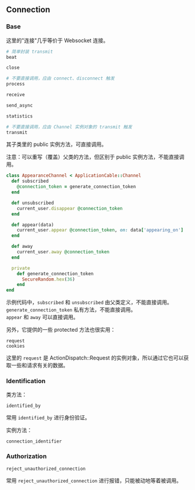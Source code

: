 ## Connection

### Base

这里的"连接"几乎等价于 Websocket 连接。

```ruby
# 简单封装 transmit
beat

close

# 不要直接调用，应由 connect、disconnect 触发
process

receive

send_async

statistics

# 不要直接调用，应由 Channel 实例对象的 transmit 触发
transmit
```

其子类里的 public 实例方法，可直接调用。

注意：可以重写（覆盖）父类的方法，但区别于 public 实例方法，不能直接调用。

```ruby
class AppearanceChannel < ApplicationCable::Channel
  def subscribed
    @connection_token = generate_connection_token
  end

  def unsubscribed
    current_user.disappear @connection_token
  end

  def appear(data)
    current_user.appear @connection_token, on: data['appearing_on']
  end

  def away
    current_user.away @connection_token
  end

  private
    def generate_connection_token
      SecureRandom.hex(36)
    end
end
```

示例代码中，`subscribed` 和 `unsubscribed` 由父类定义，不能直接调用。`generate_connection_token` 私有方法，不能直接调用。
<br>
`appear` 和 `away` 可以直接调用。

另外，它提供的一些 protected 方法也很实用：

```
request
cookies
```

这里的 `request` 是 ActionDispatch::Request 的实例对象，所以通过它也可以获取一些和请求有关的数据。

### Identification

类方法：

```
identified_by
```

常用 `identified_by` 进行身份验证。

实例方法：

```
connection_identifier
```

### Authorization

```
reject_unauthorized_connection
```

常用 `reject_unauthorized_connection` 进行报错，只能被动地等着被调用。
